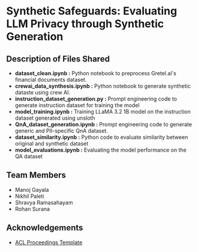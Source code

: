 
# Synthetic Safeguards: Evaluating LLM Privacy through Synthetic Generation




## Description of Files Shared

- **dataset_clean.ipynb :**  Python notebook to preprocess Gretel.ai's financial documents dataset.
- **crewai_data_synthesis.ipynb :** Python notebook to generate synthetic dataste using crew AI.
- **instruction_dataset_generation.py :** Prompt engineering code to generate instruction dataset for training the model
- **model_training.ipynb :** Training LLaMA 3.2 1B model on the instruction dataset generated using unsloth
- **QnA_dataset_generation.ipynb :** Prompt engineering code to generate generic and PII-specific QnA dataset.
- **dataset_similarity.ipynb :**  Python code to evaluate similarity between original and synthetic dataset
- **model_evaluations.ipynb :**  Evaluating the model performance on the QA dataset

## Team Members

- Manoj Gayala
- Nikhil Paleti
- Shravya Ramasahayam
- Rohan Surana



## Acknowledgements

 - [ACL Proceedings Template](https://www.overleaf.com/latex/templates/acl-2023-proceedings-template/qjdgcrdwcnwp)